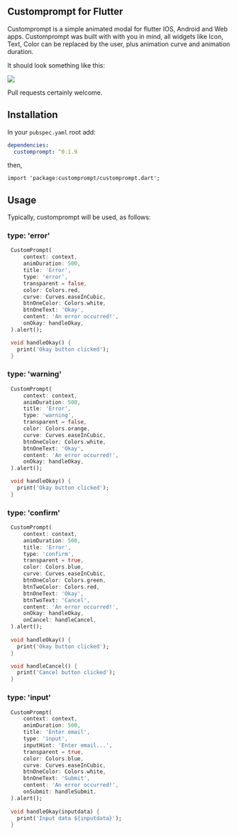 
## Customprompt for Flutter

Customprompt is a simple animated modal for flutter IOS, Android and Web apps. Customprompt was built with with you in mind, all widgets like Icon, Text, Color can be replaced by the user, plus animation curve and animation duration.

It should look something like this:

<a href="https://imgflip.com/gif/44mn8i"><img src="https://i.imgflip.com/44mn8i.gif"></img></a>

Pull requests certainly welcome.

## Installation
In your `pubspec.yaml` root add:

```yaml
dependencies:
  customprompt: ^0.1.9
```

then,

`import 'package:customprompt/customprompt.dart';`

## Usage
Typically, customprompt will be used, as follows:
### type: 'error'
 ```dart
  CustomPrompt(
      context: context,
      animDuration: 500,
      title: 'Error',
      type: 'error',
      transparent = false,
      color: Colors.red,
      curve: Curves.easeInCubic,
      btnOneColor: Colors.white,
      btnOneText: 'Okay',
      content: 'An error occurred!',
      onOkay: handleOkay,
  ).alert();

  void handleOkay() {
    print('Okay button clicked');
  }
 ```

### type: 'warning'
 ```dart
  CustomPrompt(
      context: context,
      animDuration: 500,
      title: 'Error',
      type: 'warning',
      transparent = false,
      color: Colors.orange,
      curve: Curves.easeInCubic,
      btnOneColor: Colors.white,
      btnOneText: 'Okay',
      content: 'An error occurred!',
      onOkay: handleOkay,
  ).alert();

  void handleOkay() {
    print('Okay button clicked');
  }
 ```

### type: 'confirm'
 ```dart
  CustomPrompt(
      context: context,
      animDuration: 500,
      title: 'Error',
      type: 'confirm',
      transparent = true,
      color: Colors.blue,
      curve: Curves.easeInCubic,
      btnOneColor: Colors.green,
      btnTwoColor: Colors.red,
      btnOneText: 'Okay',
      btnTwoText: 'Cancel',
      content: 'An error occurred!',
      onOkay: handleOkay,
      onCancel: handleCancel,
  ).alert();
  
  void handleOkay() {
    print('Okay button clicked');
  }

  void handleCancel() {
    print('Cancel button clicked');
  }
 ```

### type: 'input'
 ```dart
  CustomPrompt(
      context: context,
      animDuration: 500,
      title: 'Enter email',
      type: 'input',
      inputHint: 'Enter email...',
      transparent = true,
      color: Colors.blue,
      curve: Curves.easeInCubic,
      btnOneColor: Colors.white,
      btnOneText: 'Submit',
      content: 'An error occurred!',
      onSubmit: handleSubmit,
  ).alert();
  
  void handleOkay(inputdata) {
    print('Input data ${inputdata}');
  }
 ```
